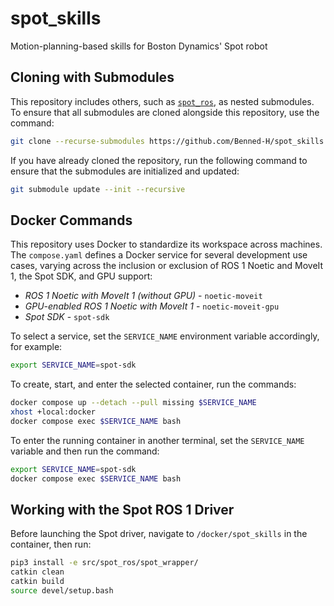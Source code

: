 # spot_skills

Motion-planning-based skills for Boston Dynamics' Spot robot

## Cloning with Submodules

This repository includes others, such as [`spot_ros`](https://github.com/heuristicus/spot_ros), as nested submodules. To ensure that all submodules are cloned alongside this repository, use the command:

```bash
git clone --recurse-submodules https://github.com/Benned-H/spot_skills.git
```

If you have already cloned the repository, run the following command to ensure that the submodules are initialized and updated:

```bash
git submodule update --init --recursive
```

## Docker Commands

This repository uses Docker to standardize its workspace across machines. The `compose.yaml` defines a Docker service for several development use cases, varying across the inclusion or exclusion of ROS 1 Noetic and MoveIt 1, the Spot SDK, and GPU support:
- *ROS 1 Noetic with MoveIt 1 (without GPU)* - `noetic-moveit`
- *GPU-enabled ROS 1 Noetic with MoveIt 1* - `noetic-moveit-gpu`
- *Spot SDK* - `spot-sdk`

To select a service, set the `SERVICE_NAME` environment variable accordingly, for example:

```bash
export SERVICE_NAME=spot-sdk
```

To create, start, and enter the selected container, run the commands:

```bash
docker compose up --detach --pull missing $SERVICE_NAME
xhost +local:docker
docker compose exec $SERVICE_NAME bash
```

To enter the running container in another terminal, set the `SERVICE_NAME` variable and then run the command:

```bash
export SERVICE_NAME=spot-sdk
docker compose exec $SERVICE_NAME bash
```

## Working with the Spot ROS 1 Driver

Before launching the Spot driver, navigate to `/docker/spot_skills` in the container, then run:
```bash
pip3 install -e src/spot_ros/spot_wrapper/
catkin clean
catkin build
source devel/setup.bash
```
